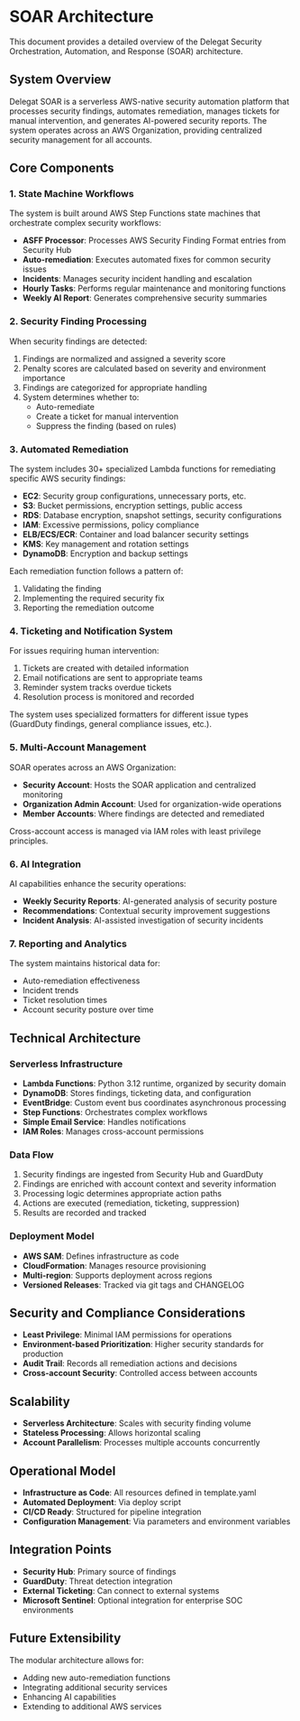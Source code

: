 # SOAR Architecture

This document provides a detailed overview of the Delegat Security Orchestration, Automation, and Response (SOAR) architecture.

## System Overview

Delegat SOAR is a serverless AWS-native security automation platform that processes security findings, automates remediation, manages tickets for manual intervention, and generates AI-powered security reports. The system operates across an AWS Organization, providing centralized security management for all accounts.

## Core Components

### 1. State Machine Workflows

The system is built around AWS Step Functions state machines that orchestrate complex security workflows:

- **ASFF Processor**: Processes AWS Security Finding Format entries from Security Hub
- **Auto-remediation**: Executes automated fixes for common security issues
- **Incidents**: Manages security incident handling and escalation
- **Hourly Tasks**: Performs regular maintenance and monitoring functions
- **Weekly AI Report**: Generates comprehensive security summaries

### 2. Security Finding Processing

When security findings are detected:

1. Findings are normalized and assigned a severity score
2. Penalty scores are calculated based on severity and environment importance
3. Findings are categorized for appropriate handling
4. System determines whether to:
   - Auto-remediate
   - Create a ticket for manual intervention
   - Suppress the finding (based on rules)

### 3. Automated Remediation

The system includes 30+ specialized Lambda functions for remediating specific AWS security findings:

- **EC2**: Security group configurations, unnecessary ports, etc.
- **S3**: Bucket permissions, encryption settings, public access
- **RDS**: Database encryption, snapshot settings, security configurations
- **IAM**: Excessive permissions, policy compliance
- **ELB/ECS/ECR**: Container and load balancer security settings
- **KMS**: Key management and rotation settings
- **DynamoDB**: Encryption and backup settings

Each remediation function follows a pattern of:
1. Validating the finding
2. Implementing the required security fix
3. Reporting the remediation outcome

### 4. Ticketing and Notification System

For issues requiring human intervention:

1. Tickets are created with detailed information
2. Email notifications are sent to appropriate teams
3. Reminder system tracks overdue tickets
4. Resolution process is monitored and recorded

The system uses specialized formatters for different issue types (GuardDuty findings, general compliance issues, etc.).

### 5. Multi-Account Management

SOAR operates across an AWS Organization:

- **Security Account**: Hosts the SOAR application and centralized monitoring
- **Organization Admin Account**: Used for organization-wide operations
- **Member Accounts**: Where findings are detected and remediated

Cross-account access is managed via IAM roles with least privilege principles.

### 6. AI Integration

AI capabilities enhance the security operations:

- **Weekly Security Reports**: AI-generated analysis of security posture
- **Recommendations**: Contextual security improvement suggestions
- **Incident Analysis**: AI-assisted investigation of security incidents

### 7. Reporting and Analytics

The system maintains historical data for:

- Auto-remediation effectiveness
- Incident trends
- Ticket resolution times
- Account security posture over time

## Technical Architecture

### Serverless Infrastructure

- **Lambda Functions**: Python 3.12 runtime, organized by security domain
- **DynamoDB**: Stores findings, ticketing data, and configuration
- **EventBridge**: Custom event bus coordinates asynchronous processing
- **Step Functions**: Orchestrates complex workflows
- **Simple Email Service**: Handles notifications
- **IAM Roles**: Manages cross-account permissions

### Data Flow

1. Security findings are ingested from Security Hub and GuardDuty
2. Findings are enriched with account context and severity information
3. Processing logic determines appropriate action paths
4. Actions are executed (remediation, ticketing, suppression)
5. Results are recorded and tracked

### Deployment Model

- **AWS SAM**: Defines infrastructure as code
- **CloudFormation**: Manages resource provisioning
- **Multi-region**: Supports deployment across regions
- **Versioned Releases**: Tracked via git tags and CHANGELOG

## Security and Compliance Considerations

- **Least Privilege**: Minimal IAM permissions for operations
- **Environment-based Prioritization**: Higher security standards for production
- **Audit Trail**: Records all remediation actions and decisions
- **Cross-account Security**: Controlled access between accounts

## Scalability

- **Serverless Architecture**: Scales with security finding volume
- **Stateless Processing**: Allows horizontal scaling
- **Account Parallelism**: Processes multiple accounts concurrently

## Operational Model

- **Infrastructure as Code**: All resources defined in template.yaml
- **Automated Deployment**: Via deploy script
- **CI/CD Ready**: Structured for pipeline integration
- **Configuration Management**: Via parameters and environment variables

## Integration Points

- **Security Hub**: Primary source of findings
- **GuardDuty**: Threat detection integration
- **External Ticketing**: Can connect to external systems
- **Microsoft Sentinel**: Optional integration for enterprise SOC environments

## Future Extensibility

The modular architecture allows for:

- Adding new auto-remediation functions
- Integrating additional security services
- Enhancing AI capabilities
- Extending to additional AWS services